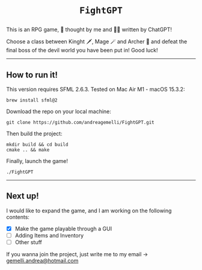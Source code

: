 # <p align=center>`FightGPT`</p> 
This is an RPG game, 🧠 thought by me and ✍🏼 written by ChatGPT!

Choose a class between Kinght 🗡️, Mage 🪄 and Archer 🏹 and defeat the final boss of the devil world you have been put in!
Good luck!

---

## How to run it!
This version requires SFML 2.6.3.
Tested on Mac Air M1 - macOS 15.3.2:
```
brew install sfml@2
```

Download the repo on your local machine:
```
git clone https://github.com/andreagemelli/FightGPT.git
```
Then build the project:
```
mkdir build && cd build
cmake .. && make
```
Finally, launch the game!
```
./FightGPT
```

---

## Next up!
I would like to expand the game, and I am working on the following contents:
- [X] Make the game playable through a GUI
- [ ] Adding Items and Inventory
- [ ] Other stuff

If you wanna join the project, just write me to my email -> gemelli.andrea@hotmail.com
